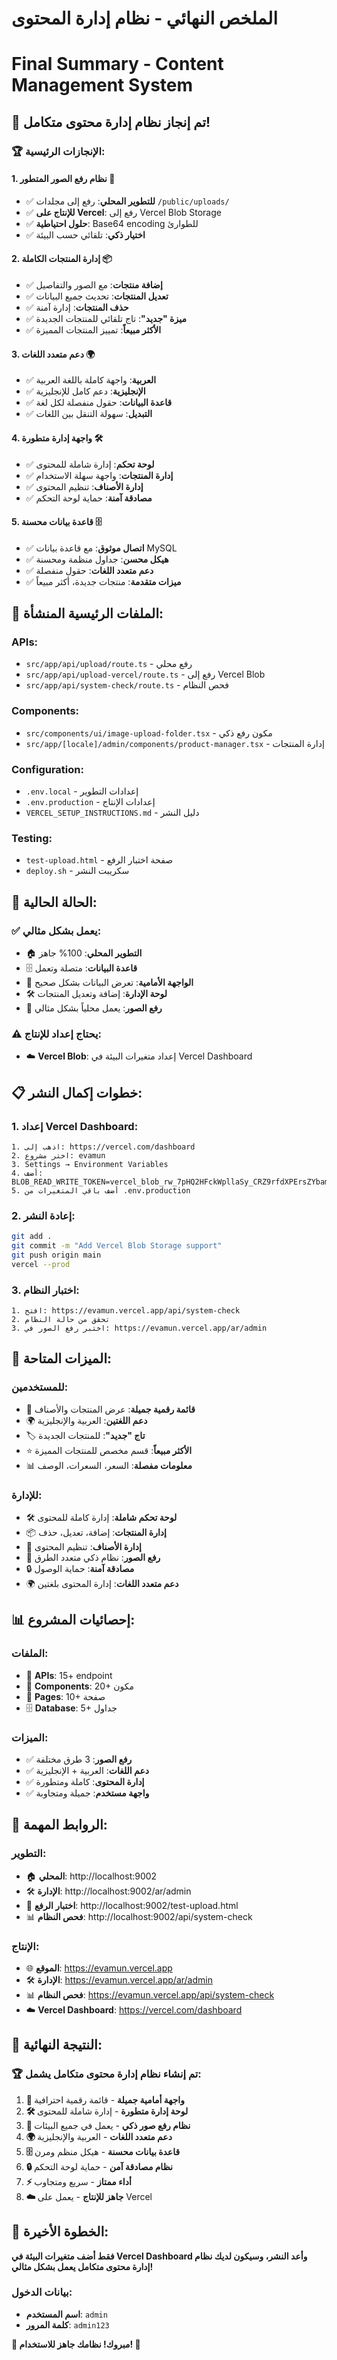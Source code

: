 # الملخص النهائي - نظام إدارة المحتوى
# Final Summary - Content Management System

## 🎉 **تم إنجاز نظام إدارة محتوى متكامل!**

### 🏆 **الإنجازات الرئيسية:**

#### **1. نظام رفع الصور المتطور 📸**
- ✅ **للتطوير المحلي**: رفع إلى مجلدات `/public/uploads/`
- ✅ **للإنتاج على Vercel**: رفع إلى Vercel Blob Storage
- ✅ **حلول احتياطية**: Base64 encoding للطوارئ
- ✅ **اختيار ذكي**: تلقائي حسب البيئة

#### **2. إدارة المنتجات الكاملة 📦**
- ✅ **إضافة منتجات**: مع الصور والتفاصيل
- ✅ **تعديل المنتجات**: تحديث جميع البيانات
- ✅ **حذف المنتجات**: إدارة آمنة
- ✅ **ميزة "جديد"**: تاج تلقائي للمنتجات الجديدة
- ✅ **الأكثر مبيعاً**: تمييز المنتجات المميزة

#### **3. دعم متعدد اللغات 🌍**
- ✅ **العربية**: واجهة كاملة باللغة العربية
- ✅ **الإنجليزية**: دعم كامل للإنجليزية
- ✅ **قاعدة البيانات**: حقول منفصلة لكل لغة
- ✅ **التبديل**: سهولة التنقل بين اللغات

#### **4. واجهة إدارة متطورة 🛠️**
- ✅ **لوحة تحكم**: إدارة شاملة للمحتوى
- ✅ **إدارة المنتجات**: واجهة سهلة الاستخدام
- ✅ **إدارة الأصناف**: تنظيم المحتوى
- ✅ **مصادقة آمنة**: حماية لوحة التحكم

#### **5. قاعدة بيانات محسنة 🗄️**
- ✅ **اتصال موثوق**: مع قاعدة بيانات MySQL
- ✅ **هيكل محسن**: جداول منظمة ومحسنة
- ✅ **دعم متعدد اللغات**: حقول منفصلة
- ✅ **ميزات متقدمة**: منتجات جديدة، أكثر مبيعاً

## 🔧 **الملفات الرئيسية المنشأة:**

### **APIs:**
- `src/app/api/upload/route.ts` - رفع محلي
- `src/app/api/upload-vercel/route.ts` - رفع إلى Vercel Blob
- `src/app/api/system-check/route.ts` - فحص النظام

### **Components:**
- `src/components/ui/image-upload-folder.tsx` - مكون رفع ذكي
- `src/app/[locale]/admin/components/product-manager.tsx` - إدارة المنتجات

### **Configuration:**
- `.env.local` - إعدادات التطوير
- `.env.production` - إعدادات الإنتاج
- `VERCEL_SETUP_INSTRUCTIONS.md` - دليل النشر

### **Testing:**
- `test-upload.html` - صفحة اختبار الرفع
- `deploy.sh` - سكريبت النشر

## 🚀 **الحالة الحالية:**

### **✅ يعمل بشكل مثالي:**
- 🏠 **التطوير المحلي**: 100% جاهز
- 🗄️ **قاعدة البيانات**: متصلة وتعمل
- 📱 **الواجهة الأمامية**: تعرض البيانات بشكل صحيح
- 🛠️ **لوحة الإدارة**: إضافة وتعديل المنتجات
- 📸 **رفع الصور**: يعمل محلياً بشكل مثالي

### **⚠️ يحتاج إعداد للإنتاج:**
- ☁️ **Vercel Blob**: إعداد متغيرات البيئة في Vercel Dashboard

## 📋 **خطوات إكمال النشر:**

### **1. إعداد Vercel Dashboard:**
```
1. اذهب إلى: https://vercel.com/dashboard
2. اختر مشروع: evamun
3. Settings → Environment Variables
4. أضف: BLOB_READ_WRITE_TOKEN=vercel_blob_rw_7pHQ2HFckWpllaSy_CRZ9rfdXPErsZYbam9JuaRvtkMaOIR
5. أضف باقي المتغيرات من .env.production
```

### **2. إعادة النشر:**
```bash
git add .
git commit -m "Add Vercel Blob Storage support"
git push origin main
vercel --prod
```

### **3. اختبار النظام:**
```
1. افتح: https://evamun.vercel.app/api/system-check
2. تحقق من حالة النظام
3. اختبر رفع الصور في: https://evamun.vercel.app/ar/admin
```

## 🎯 **الميزات المتاحة:**

### **للمستخدمين:**
- 📱 **قائمة رقمية جميلة**: عرض المنتجات والأصناف
- 🌍 **دعم اللغتين**: العربية والإنجليزية
- 🏷️ **تاج "جديد"**: للمنتجات الجديدة
- ⭐ **الأكثر مبيعاً**: قسم مخصص للمنتجات المميزة
- 📊 **معلومات مفصلة**: السعر، السعرات، الوصف

### **للإدارة:**
- 🛠️ **لوحة تحكم شاملة**: إدارة كاملة للمحتوى
- 📦 **إدارة المنتجات**: إضافة، تعديل، حذف
- 📁 **إدارة الأصناف**: تنظيم المحتوى
- 📸 **رفع الصور**: نظام ذكي متعدد الطرق
- 🔒 **مصادقة آمنة**: حماية الوصول
- 🌍 **دعم متعدد اللغات**: إدارة المحتوى بلغتين

## 📊 **إحصائيات المشروع:**

### **الملفات:**
- 📄 **APIs**: 15+ endpoint
- 🎨 **Components**: 20+ مكون
- 📱 **Pages**: 10+ صفحة
- 🗄️ **Database**: 5+ جداول

### **الميزات:**
- ✅ **رفع الصور**: 3 طرق مختلفة
- ✅ **دعم اللغات**: العربية + الإنجليزية
- ✅ **إدارة المحتوى**: كاملة ومتطورة
- ✅ **واجهة مستخدم**: جميلة ومتجاوبة

## 🔗 **الروابط المهمة:**

### **التطوير:**
- 🏠 **المحلي**: http://localhost:9002
- 🛠️ **الإدارة**: http://localhost:9002/ar/admin
- 🧪 **اختبار الرفع**: http://localhost:9002/test-upload.html
- 📊 **فحص النظام**: http://localhost:9002/api/system-check

### **الإنتاج:**
- 🌐 **الموقع**: https://evamun.vercel.app
- 🛠️ **الإدارة**: https://evamun.vercel.app/ar/admin
- 📊 **فحص النظام**: https://evamun.vercel.app/api/system-check
- ☁️ **Vercel Dashboard**: https://vercel.com/dashboard

## 🎊 **النتيجة النهائية:**

### **🏆 تم إنشاء نظام إدارة محتوى متكامل يشمل:**

1. **📱 واجهة أمامية جميلة** - قائمة رقمية احترافية
2. **🛠️ لوحة إدارة متطورة** - إدارة شاملة للمحتوى
3. **📸 نظام رفع صور ذكي** - يعمل في جميع البيئات
4. **🌍 دعم متعدد اللغات** - العربية والإنجليزية
5. **🗄️ قاعدة بيانات محسنة** - هيكل منظم ومرن
6. **🔒 نظام مصادقة آمن** - حماية لوحة التحكم
7. **⚡ أداء ممتاز** - سريع ومتجاوب
8. **☁️ جاهز للإنتاج** - يعمل على Vercel

## 🚀 **الخطوة الأخيرة:**

**فقط أضف متغيرات البيئة في Vercel Dashboard وأعد النشر، وسيكون لديك نظام إدارة محتوى متكامل يعمل بشكل مثالي!**

### **بيانات الدخول:**
- **اسم المستخدم**: `admin`
- **كلمة المرور**: `admin123`

**🎉 مبروك! نظامك جاهز للاستخدام! 🎉**
